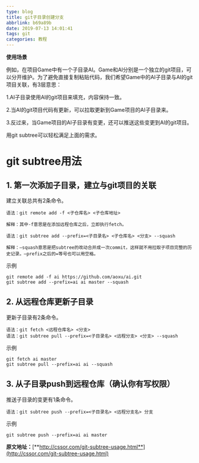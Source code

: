 ```yaml
---
type: blog
title: git子目录创建分支
abbrlink: b69a89b
date: 2019-07-13 14:01:41
tags: git
categories: 教程
---
```


**使用场景**

例如，在项目Game中有一个子目录AI。Game和AI分别是一个独立的git项目，可以分开维护。为了避免直接复制粘贴代码，我们希望Game中的AI子目录与AI的git项目关联，有3层意思：

1.AI子目录使用AI的git项目来填充，内容保持一致。

2.当AI的git项目代码有更新，可以拉取更新到Game项目的AI子目录来。

3.反过来，当Game项目的AI子目录有变更，还可以推送这些变更到AI的git项目。

用git subtree可以轻松满足上面的需求。

<!-- more -->

# **git subtree用法**

## **1. 第一次添加子目录，建立与git项目的关联**

建立关联总共有2条命令。

```
语法：git remote add -f <子仓库名> <子仓库地址> 

解释：其中-f意思是在添加远程仓库之后，立即执行fetch。

语法：git subtree add --prefix=<子目录名> <子仓库名> <分支> --squash 

解释：–squash意思是把subtree的改动合并成一次commit，这样就不用拉取子项目完整的历史记录。–prefix之后的=等号也可以用空格。
```
示例
```
git remote add -f ai https://github.com/aoxu/ai.git   
git subtree add --prefix=ai ai master --squash 
```
## **2. 从远程仓库更新子目录**

更新子目录有2条命令。
```
语法：git fetch <远程仓库名> <分支>  
语法：git subtree pull --prefix=<子目录名> <远程分支> <分支> --squash 
```
示例
```
git fetch ai master   
git subtree pull --prefix=ai ai --squash 
```
## **3. 从子目录push到远程仓库（确认你有写权限）**

推送子目录的变更有1条命令。
```
语法：git subtree push --prefix=<子目录名> <远程分支名> 分支 
```
示例
```
git subtree push --prefix=ai ai master
```

**原文地址：**[**http://cssor.com/git-subtree-usage.html**](http://cssor.com/git-subtree-usage.html)

